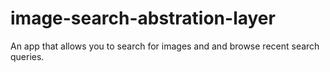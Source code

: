 # image-search-abstration-layer
An app that allows you to search for images and and browse recent search queries.
